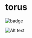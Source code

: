 # torus

![badge](https://img.shields.io/github/v/release/songho/torus?color=brightgreen&logo=git)

![Alt text](/../master/bin/gl_torus05.png?raw=true "grid")
